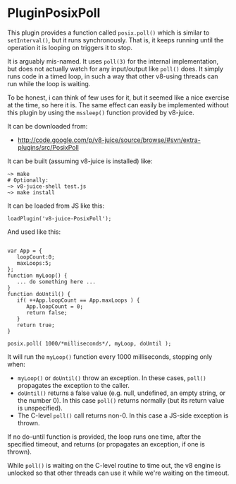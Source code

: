 # PluginPosixPoll #

This plugin provides a function called `posix.poll()` which is similar to `setInterval()`, but it runs synchronously. That is, it keeps running until the operation it is looping on triggers it to stop.

It is arguably mis-named. It uses `poll(3)` for the internal implementation, but does not actually watch for any input/output like `poll()` does. It simply runs code in a timed loop, in such a way that other v8-using threads can run while the loop is waiting.

To be honest, i can think of few uses for it, but it seemed like a nice exercise at the time, so here it is. The same effect can easily be implemented without this plugin by using the `mssleep()` function provided by v8-juice.

It can be downloaded from:

  * http://code.google.com/p/v8-juice/source/browse/#svn/extra-plugins/src/PosixPoll

It can be built (assuming v8-juice is installed) like:

```
~> make
# Optionally:
~> v8-juice-shell test.js
~> make install
```


It can be loaded from JS like this:

```
loadPlugin('v8-juice-PosixPoll');
```

And used like this:

```

var App = {
   loopCount:0;
   maxLoops:5;
};
function myLoop() {
   ... do something here ...
}
function doUntil() {
   if( ++App.loopCount == App.maxLoops ) {
      App.loopCount = 0;
      return false;
   }
   return true;
}

posix.poll( 1000/*milliseconds*/, myLoop, doUntil );
```

It will run the `myLoop()` function every 1000 milliseconds, stopping only when:

  * `myLoop()` or `doUntil()` throw an exception. In these cases, `poll()` propagates the exception to the caller.
  * `doUntil()` returns a false value (e.g. null, undefined, an empty string, or the number 0). In this case `poll()` returns normally (but its return value is unspecified).
  * The C-level `poll()` call returns non-0. In this case a JS-side exception is thrown.

If no do-until function is provided, the loop runs one time, after the specified timeout, and returns (or propagates an exception, if one is thrown).

While `poll()` is waiting on the C-level routine to time out, the v8 engine is unlocked so that other threads can use it while we're waiting on the timeout.